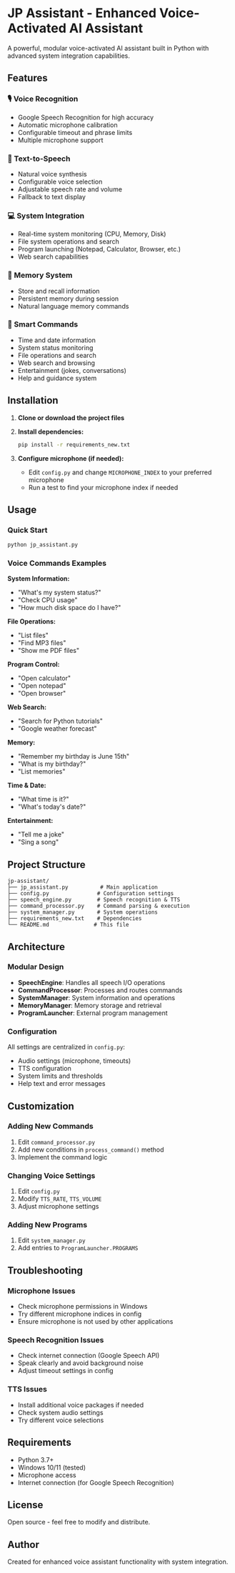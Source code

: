 # JP Assistant - Enhanced Voice-Activated AI Assistant

A powerful, modular voice-activated AI assistant built in Python with advanced system integration capabilities.

## Features

### 🎙️ Voice Recognition
- Google Speech Recognition for high accuracy
- Automatic microphone calibration
- Configurable timeout and phrase limits
- Multiple microphone support

### 🤖 Text-to-Speech
- Natural voice synthesis
- Configurable voice selection
- Adjustable speech rate and volume
- Fallback to text display

### 💻 System Integration
- Real-time system monitoring (CPU, Memory, Disk)
- File system operations and search
- Program launching (Notepad, Calculator, Browser, etc.)
- Web search capabilities

### 🧠 Memory System
- Store and recall information
- Persistent memory during session
- Natural language memory commands

### 🎯 Smart Commands
- Time and date information
- System status monitoring
- File operations and search
- Web search and browsing
- Entertainment (jokes, conversations)
- Help and guidance system

## Installation

1. **Clone or download the project files**

2. **Install dependencies:**
   ```bash
   pip install -r requirements_new.txt
   ```

3. **Configure microphone (if needed):**
   - Edit `config.py` and change `MICROPHONE_INDEX` to your preferred microphone
   - Run a test to find your microphone index if needed

## Usage

### Quick Start
```bash
python jp_assistant.py
```

### Voice Commands Examples

**System Information:**
- "What's my system status?"
- "Check CPU usage"
- "How much disk space do I have?"

**File Operations:**
- "List files"
- "Find MP3 files"
- "Show me PDF files"

**Program Control:**
- "Open calculator"
- "Open notepad"
- "Open browser"

**Web Search:**
- "Search for Python tutorials"
- "Google weather forecast"

**Memory:**
- "Remember my birthday is June 15th"
- "What is my birthday?"
- "List memories"

**Time & Date:**
- "What time is it?"
- "What's today's date?"

**Entertainment:**
- "Tell me a joke"
- "Sing a song"

## Project Structure

```
jp-assistant/
├── jp_assistant.py          # Main application
├── config.py               # Configuration settings
├── speech_engine.py        # Speech recognition & TTS
├── command_processor.py    # Command parsing & execution
├── system_manager.py       # System operations
├── requirements_new.txt    # Dependencies
└── README.md              # This file
```

## Architecture

### Modular Design
- **SpeechEngine**: Handles all speech I/O operations
- **CommandProcessor**: Processes and routes commands
- **SystemManager**: System information and operations
- **MemoryManager**: Memory storage and retrieval
- **ProgramLauncher**: External program management

### Configuration
All settings are centralized in `config.py`:
- Audio settings (microphone, timeouts)
- TTS configuration
- System limits and thresholds
- Help text and error messages

## Customization

### Adding New Commands
1. Edit `command_processor.py`
2. Add new conditions in `process_command()` method
3. Implement the command logic

### Changing Voice Settings
1. Edit `config.py`
2. Modify `TTS_RATE`, `TTS_VOLUME`
3. Adjust microphone settings

### Adding New Programs
1. Edit `system_manager.py`
2. Add entries to `ProgramLauncher.PROGRAMS`

## Troubleshooting

### Microphone Issues
- Check microphone permissions in Windows
- Try different microphone indices in config
- Ensure microphone is not used by other applications

### Speech Recognition Issues
- Check internet connection (Google Speech API)
- Speak clearly and avoid background noise
- Adjust timeout settings in config

### TTS Issues
- Install additional voice packages if needed
- Check system audio settings
- Try different voice selections

## Requirements

- Python 3.7+
- Windows 10/11 (tested)
- Microphone access
- Internet connection (for Google Speech Recognition)

## License

Open source - feel free to modify and distribute.

## Author

Created for enhanced voice assistant functionality with system integration.
